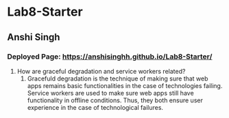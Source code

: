 # Lab8-Starter

## Anshi Singh

### Deployed Page: https://anshisinghh.github.io/Lab8-Starter/

1. How are graceful degradation and service workers related?
   1. Gracefuld degradation is the technique of making sure that web apps remains basic functionalities in the case of technologies failing. Service workers are used to make sure web apps still have functionality in offline conditions. Thus, they both ensure user experience in the case of technological failures.